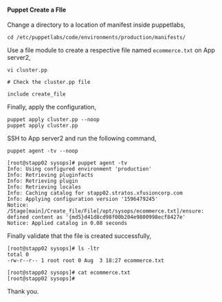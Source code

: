 #### Puppet Create a FIle

Change a directory to a location of manifest inside puppetlabs,
```
cd /etc/puppetlabs/code/environments/production/manifests/
```
Use a file module to create a respective file named `ecommerce.txt` on App server2, 

    vi cluster.pp
    
    # Check the cluster.pp file 

    include create_file

Finally, apply the configuration,

    puppet apply cluster.pp --noop
    puppet apply cluster.pp

SSH to App server2 and run the following command,

    puppet agent -tv --noop

    [root@stapp02 sysops]# puppet agent -tv
    Info: Using configured environment 'production'
    Info: Retrieving pluginfacts
    Info: Retrieving plugin
    Info: Retrieving locales
    Info: Caching catalog for stapp02.stratos.xfusioncorp.com
    Info: Applying configuration version '1596479245'
    Notice: /Stage[main]/Create_file/File[/opt/sysops/ecommerce.txt]/ensure: defined content as '{md5}d41d8cd98f00b204e9800998ecf8427e'
    Notice: Applied catalog in 0.08 seconds

Finally validate that the file is created successfully,

    [root@stapp02 sysops]# ls -ltr
    total 0
    -rw-r--r-- 1 root root 0 Aug  3 18:27 ecommerce.txt

    [root@stapp02 sysops]# cat ecommerce.txt
    [root@stapp02 sysops]#

Thank you.



